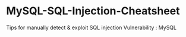 # MySQL-SQL-Injection-Cheatsheet
Tips for manually detect &amp; exploit SQL injection Vulnerability : MySQL
